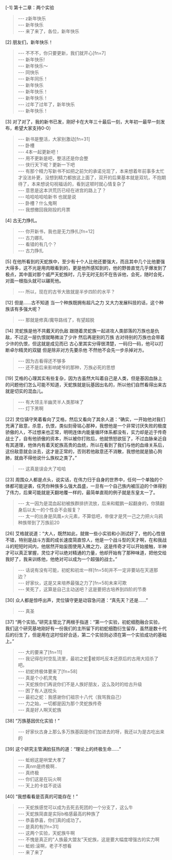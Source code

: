 
[-1] 第十二章：两个实验
>--- z新年快乐<br>
>--- 新年快乐<br>
>--- 来了来了，各位，新年快乐<br>

[2] 朋友们，新年快乐！
>--- 不不不，你只要更新，我们就开心[fn=7]<br>
>--- 新年快乐!<br>
>--- 新年快乐～<br>
>--- 同快乐<br>
>--- 新年同乐！<br>
>--- 新年快乐<br>
>--- 新年快乐！<br>
>--- 新年快乐！<br>
>--- 过年了过年了，新年快乐<br>
>--- 新年快乐！<br>

[3] 对了对了，我的新书已发，刚好卡在大年三十最后一刻，大年初一最早一刻发布，希望大家支持0-0）
>--- 新书是整活，大家别激动[fn=31]<br>
>--- 卧槽<br>
>--- 4本一起更新吧！<br>
>--- 用不更新是吧，整活还是你会整<br>
>--- 侠行天下呢？更新一下吧<br>
>--- 有那个精力写新书不如把之前欠的承诺兑现了，本来想着年前事多太忙才没法补更，没想到精力都放这上面了，双开的后果基本就是双坑，不抱期待了，本来想说句祝福话的，看到这顿时就心情复杂了<br>
>--- 意思是这本洪荒历已经在进宫的路上了？<br>
>--- 哈哈哈哈哈新书 也就是说<br>
>--- 卧槽？什么鬼啊<br>
>--- 我想撤回我刚投的月票<br>

[4] 古无力挣扎。
>--- 你开新书，我也是无力挣扎[fn=12]<br>
>--- 古力娜扎<br>
>--- 看错的有几个？<br>
>--- 古力挣扎<br>

[5] 在他所看到的天蛇族中，至少有十个人比他还要强大，而且其中几个比他要强大得多，这不光是用肉眼看到的，更是他所感知到的，他的野兽直觉几乎爆发到了极点，其中面对那个威严天蛇族时，几乎无时无刻不在告诉他，会死，随时会死，对面一根指头就可以碾死他。
>--- 所以，现在的古爷大致就是半步四阶的水平？<br>

[12] 但是……古不知道 当一个种族既拥有超凡之力 又大力发展科技的话，这个种族该有多强大呢？
>--- 那就是修真/魔导路线了，有望超脱<br>

[14] 灵蛇族是他不共戴天的仇敌 跟随着灵蛇族一起进攻人类部落的万族也是仇敌，不过这一层仇恨就略微淡了少许 然后再是别的万族 古对待别的万族也会带着少许的仇恨，但这就是成见而已 古心里其实分得很清楚，一码归一码，他可以打断卓尔精灵的双腿 但是除非对方先要杀他 不然他不会先一步杀掉对方。
>--- 因为古看得还不够多<br>
>--- 还不是后来影响姥爷的那种，万族必死的思想<br>

[19] 艾格的心理其实有些复杂，因为古虽然大叫着自己是人类，但是基因血脉上的问题他们怎么可能不知道，天蛇族就是玩基因出名的，所以他们自然看得出来古就是切实的混血儿。
>--- 有大领主半幽灵半人类那味了<br>
>--- 灯下黑啊<br>

[22] 灵位镇守笑着看向了艾格，然后又看向了其余人道：“确实，一开始他对我们充满了敌意，杀意，仇恨，类似刻骨铭心那种，我想他是一个非常讨厌失败的极度骄傲的人，不过想来也正常，明明连体内能量循环体系都没有，实力却是近于传奇战士了，自有他骄傲的资本，所以被你打败后，他就愤怒欲狂了，不过血脉亲近自有其道理，他体内有着天蛇族高贵的血统，所以在看到了我们与他的血缘关系后，这份敌意就会淡去，这才是正常的，否则若他敌意还不消散，我想他就是狼心狗肺，就由不得他说什么族权之类了。”
>--- 这真是误会大了哈哈<br>

[23] 周围众人都是点头，说实话，在伟力归于自身的世界中，任何一个单独的个体都可能逆袭，任凭你种族多么强大昌盛，一旦有一个自己族内被压迫的个体得到了伟力，后果可能就是天翻地覆一样的，最简单直观的例子就是东皇太一了。
>--- 太一因为是混血起初被族群排挤流放，后来和鲲鹏一起翻身的，你猜翻身后以太一的个性会不会报复？<br>
>--- 太一的出身是凤凰+火元素，不算低吧，帝俊才是凭一己之力把火乌鸦种族带到了万族前20<br>

[26] 艾格就说道：“大人，既然如此，就做一些小实验和小测试好了，他的心性很不错，特别是战斗方面的成长速度简直惊人，他是一个战斗型的天才啊，在和我战斗的短短时间内，他居然开始妄图使用入微之力，这是传奇才可以开始接触，半神才可以真正掌握，灵位才可以绝对精通的力量，他却开始有了那种味道，把他交给我好了，我来训练他，他绝对可以成为一个超强的战士。”
>--- 话说有没有可能，初蛇和初龙一样[fn=58]并不一定非要站在天道那边？<br>
>--- 好家伙，这是又来培养最强之力了[fn=58]未来可欺<br>
>--- 笑死了，这算是自己主动送吧？这是要把古培养到四阶的节奏<br>

[30] 众人都是惊呼出声，灵位镇守更是动容急问道：“真先天？还是……”
>--- 真圣<br>

[37] “两个实验。”研究主管比了两根手指道：“第一个实验，初蛇细胞融合实验，我们这个研究基地刚好有一份我们的主所留下的初蛇细胞衍生留存，虽然是数十代后的衍生了，但是用在这时恰好合适，第二个实验则必须在第一个实验成功的基础上。”
>--- 大的要来了[fn=11]<br>
>--- 我记得在时空乱流里，最初之蛇🐍被郑吒反本还原后的古用大招杀了吧。<br>
>--- 初蛇终极体要来了[fn=58]<br>
>--- 真是个小机灵鬼<br>
>--- 天蛇族你们再说你们不是人族好朋友，这么及时的给古升级<br>
>--- 困了有人送枕头<br>
>--- 最初之蛇：我感谢你们祖宗十八代（我骂我自己）<br>
>--- 力之始，一切都是因为那个灵蛇族传奇<br>
>--- 真是好人啊天蛇族<br>

[38] “万族基因优化实验！”
>--- 好家伙古身上那么多万族基因是你们加进去的呀，我还以为是古吃出来的<br>

[39] 这个研究主管满脸狂热的道：“理论上的终极生命……”
>--- 蚯蚓这是哄堂大孝了<br>
>--- 真nm是终极啊..<br>
>--- 真终极<br>
>--- 你们这是在玩火啊<br>
>--- 天上的卡兹不说话<br>

[40] “我想看看是否真的可能存在！”
>--- 天蛇族感觉可以成为去死去死团的一个分支了，这么牛<br>
>--- 天蛇族简直是实际b格感最高的种族了<br>
>--- 恭喜恭喜，你们真的成功了。<br>
>--- 是真的有[fn=31]<br>
>--- 这两个实验，天蛇族牛啊<br>
>--- 不愧是真正的“人族最大盟友”天蛇族，这是要大幅度增强古的实力啊<br>
>--- 蚯蚓:滚啊，老子不想看<br>
>--- 来了来了<br>
